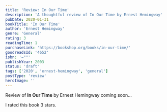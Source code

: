 ```yaml
---
title: 'Review: In Our Time'
description: 'A thoughtful review of In Our Time by Ernest Hemingway'
pubDate: 2020-01-31
bookTitle: 'In Our Time'
author: 'Ernest Hemingway'
genre: 'General'
rating: 3
readingTime: 1
purchaseLink: 'https://bookshop.org/books/in-our-time/'
goodreadsId: '4652'
isbn: '=""'
publishYear: 2003
status: 'draft'
tags: ['2020', 'ernest-hemingway', 'general']
postType: 'review'
heroImage: ''
---
```


Review of **In Our Time** by Ernest Hemingway coming soon...

I rated this book 3 stars.